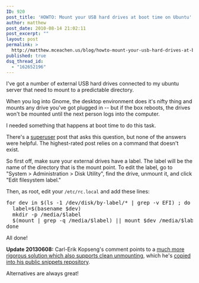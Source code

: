 ```yaml
---
ID: 920
post_title: 'HOWTO: Mount your USB hard drives at boot time on Ubuntu'
author: matthew
post_date: 2010-08-14 21:02:11
post_excerpt: ""
layout: post
permalink: >
  http://matthew.mceachen.us/blog/howto-mount-your-usb-hard-drives-at-boot-time-on-ubuntu-920.html
published: true
dsq_thread_id:
  - "162652196"
---
```

I've got a number of external USB hard drives connected to my ubuntu server that need to mount to a predictable directory.

When you log into Gnome, the desktop environment does it's nifty thing and mounts any drive you've got plugged in -- but if the box reboots, the drives won't be mounted until the next person logs into the computer. 

I needed something that happens at boot time to do this task.

<!--more-->

There's a <a href="http://superuser.com/questions/53978/ubuntu-automatically-mount-external-drives-to-media-label-on-boot-without-a-us/175976#175976">superuser</a> post that asks this question, but none of the answers were helpful. The highest-rated post relies on a command that doesn't exist.

So first off, make sure your external drives have a label. The label will be the name of the directory that is the mount point. To edit the label, go to "System > Administration > Disk Utility", find the drive, unmount it, and click "Edit filesystem label." 

Then, as root, edit your <code>/etc/rc.local</code> and add these lines:

<pre lang="bash">
for dev in $(ls -1 /dev/disk/by-label/* | grep -v EFI) ; do
  label=$(basename $dev)
  mkdir -p /media/$label
  $(mount | grep -q /media/$label) || mount $dev /media/$label
done
</pre>

All done!

<b>Update 20130608:</b>
Carl-Erik Kopseng's comment points to a <a href="http://superuser.com/a/64970">much more rigorous solution which also supports clean unmounting</a>, which he's <a href="https://github.com/fatso83/Code-Snippets/tree/master/system-utils/ubuntu/automount">copied into his public snippets repository</a>. 

Alternatives are always great!